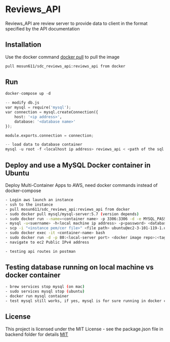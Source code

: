# Reviews_API

Reviews_API are review server to provide data to client in the format specified by the API documentation 

## Installation

Use the docker command [docker pull](https://pip.pypa.io/en/stable/) to pull the image

```bash
pull mosun611/sdc_reviews_api:reviews_api from docker
```

## Run

```python
docker-compose up -d

-- modify db.js
var mysql = require('mysql');
var connection = mysql.createConnection({
    host: '<ip address>', 
    database: '<database name>'
});

module.exports.connection = connection;

-- load data to database container 
mysql -u root -f <localhost ip address> reviews_api < <path of the sql file>

```

## Deploy and use a MySQL Docker container in Ubuntu

Deploy Multi-Container Apps to AWS, need docker commands instead of docker-compose 

```bash
- Login aws launch an instance
- ssh to the instance 
- pull mosun611/sdc_reviews_api:reviews_api from docker
- sudo docker pull mysql/mysql-server:5.7 (version depends)
- sudo docker run --name=<container name> -p 3306:3306 -d -e MYSQL_PASSWORD=<password> -e MYSQL_USER=<username> -e MYSQL_DATABASE=<database-name> mysql/mysql-server:5.7 (you can add volume environment variable to store the data on instance)
- mysql -u<suername> -h<local machine ip address> -p<password> <databasename> < <path of the sql file>
- scp -i "<instance pem/cer file>" <file path> ubuntu@ec2-3-101-119-1.us-west-1.compute.amazonaws.com:/home/ubuntu
- sudo docker exec -it <container-name> bash
- sudo docker run -d -p 80:<local-server port> <docker image repo>:<tagname>
- navigate to ec2 Public IPv4 address

- testing api routes in postman
```

## Testing database running on local machine vs docker container

```bash
- brew services stop mysql (on mac)
- sudo services mysql stop (ubuntu)
- docker run mysql container
- test mysql still works, if yes, mysql is for sure running in docker container 
```

## License
This project is licensed under the MIT License - see the package.json file in backend folder for details
[MIT](https://choosealicense.com/licenses/mit/)
